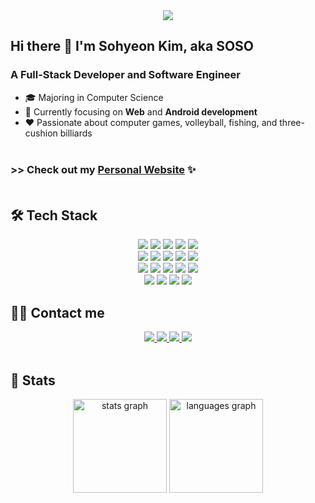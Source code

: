 <div align= "center">
  <img src="https://capsule-render.vercel.app/api?type=waving&color=gradient&height=180&text=Welcome🤩&animation=fadeIn&fontColor=000000&fontSize=70" />
</div>

## Hi there 👋 I'm Sohyeon Kim, aka SOSO
### A Full-Stack Developer and Software Engineer

- 🎓 Majoring in Computer Science
- 👀 Currently focusing on <strong>Web</strong> and <strong>Android development</strong>
- ❤️ Passionate about computer games, volleyball, fishing, and three-cushion billiards<br><br>

### >> Check out my [Personal Website](http://prathameshgiri.me/) ✨ <br><br>

## 🛠️ Tech Stack
<div  align= "center"> <img src="https://img.shields.io/badge/Android-3DDC84?style=flat&logo=Android&logoColor=white">
  <img src="https://img.shields.io/badge/Apache Tomcat-F8DC75?style=flat&logo=Apache Tomcat&logoColor=white">
  <img src="https://img.shields.io/badge/Bootstrap-7952B3?style=flat&logo=Bootstrap&logoColor=white">
  <img src="https://img.shields.io/badge/Express-000000?style=flat&logo=Express&logoColor=white">
  <img src="https://img.shields.io/badge/Git-F05032?style=flat&logo=Git&logoColor=white">
  <br/><img src="https://img.shields.io/badge/Github-181717?style=flat&logo=Github&logoColor=white">
  <img src="https://img.shields.io/badge/Javascript-F7DF1E?style=flat&logo=Javascript&logoColor=white">
  <img src="https://img.shields.io/badge/Linux-FCC624?style=flat&logo=Linux&logoColor=white">
  <img src="https://img.shields.io/badge/MariaDB-003545?style=flat&logo=MariaDB&logoColor=white">
  <img src="https://img.shields.io/badge/MongoDB-47A248?style=flat&logo=MongoDB&logoColor=white">
  <br/><img src="https://img.shields.io/badge/MySQL-4479A1?style=flat&logo=MySQL&logoColor=white">
  <img src="https://img.shields.io/badge/Node.js-339933?style=flat&logo=Node.js&logoColor=white">
  <img src="https://img.shields.io/badge/Oracle-F80000?style=flat&logo=Oracle&logoColor=white">
  <img src="https://img.shields.io/badge/Python-3776AB?style=flat&logo=Python&logoColor=white">
  <img src="https://img.shields.io/badge/React-61DAFB?style=flat&logo=React&logoColor=white">
  <br/><img src="https://img.shields.io/badge/C-A8B9CC?style=flat&logo=C&logoColor=white">
  <img src="https://img.shields.io/badge/C++-00599C?style=flat&logo=C%2B%2B&logoColor=white">
  <img src="https://img.shields.io/badge/CSS3-1572B6?style=flat&logo=CSS3&logoColor=white">
  <img src="https://img.shields.io/badge/HTML5-E34F26?style=flat&logo=HTML5&logoColor=white">
  <br/>
</div>

## 🧑‍💻 Contact me
<div align= "center">
  <a href=mailto:rtgm1215@gmail.com> <img src="https://img.shields.io/badge/Gmail-EA4335?style=flat&logo=Gmail&logoColor=white"> </a>
  <a href=https://www.linkedin.com/in/soso-kim-682581287/> <img src="https://img.shields.io/badge/Linkedin-0A66C2?style=flat&logo=linkedin&logoColor=white"> </a>
  <a href=https://www.instagram.com/yakongs> <img src="https://img.shields.io/badge/Instagram-E4405F?style=flat&logo=Instagram&logoColor=white"> </a>
  <a href=https://steamcommunity.com/id/sohyeon/> <img src="https://img.shields.io/badge/Steam-000000?style=flat&logo=steam&logoColor=white"> </a>
</div>  <br>

## 🏅 Stats
<div align= "center"> 
  <img src="https://github-readme-stats.vercel.app/api?username=yakongs&hide_title=false&hide_rank=false&show_icons=true&include_all_commits=true&count_private=true&disable_animations=false&theme=dracula&locale=en&hide_border=false" height="150" alt="stats graph"  />
  <img src="https://github-readme-stats.vercel.app/api/top-langs?username=yakongs&locale=en&hide_title=false&layout=compact&card_width=320&langs_count=5&theme=dracula&hide_border=false" height="150" alt="languages graph"  />
</div>


<!--
**yakongs/yakongs** is a ✨ _special_ ✨ repository because its `README.md` (this file) appears on your GitHub profile.

Here are some ideas to get you started:

- 🔭 I’m currently working on ...
- 🌱 I’m currently learning ...
- 👯 I’m looking to collaborate on ...
- 🤔 I’m looking for help with ...
- 💬 Ask me about ...
- 📫 How to reach me: ...
- 😄 Pronouns: ...
- ⚡ Fun fact: ...
-->
